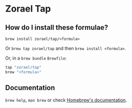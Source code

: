 # Zorael Tap

## How do I install these formulae?

`brew install zorael/tap/<formula>`

Or `brew tap zorael/tap` and then `brew install <formula>`.

Or, in a `brew bundle` `Brewfile`:

```ruby
tap "zorael/tap"
brew "<formula>"
```

## Documentation

`brew help`, `man brew` or check [Homebrew's documentation](https://docs.brew.sh).
